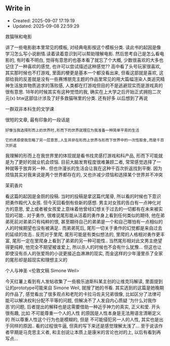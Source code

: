 
## Write in
- Created: 2025-09-07 17:19:19
- Updated: 2025-09-08 22:59:29

救猫咪和电影

讲了一些电影剧本里常见的模板, 对经典电影按这个模板分类. 读此书的起因是像学习怎么写小说剧情.读着读着意识到可以帮助理解电影. 然后思考自己是怎么看电影的, 有时看不明白, 觉得有意思的也基本看了就忘了个大概, 少数很喜欢的大多也记住了一种喜欢的感觉, 也许可以尝试描述这种感觉?? 高中看了头号玩家很喜欢, 其实那时候也不打游戏, 里面的梗更是基本一个都没看出来, 但看这部就是喜欢, 这部给我的反差就是没有一些赛博朋克主题的作品里常见的用大篇幅渲染人类追究精神生活放弃物质追求的落败感, 人类都在打游戏但目的不是逃避现实而是游戏真的很有意思. 18年的时候其实有这种觉悟的我, 确实在上大学之后开始正式拥抱二次元(x) btw这部估计涉及了好多救猫咪里的分类. 还有好多 以后想到了再说


一群双非本科生的文学课

很短的文章, 最有印象的一段话是

```
好像当我选择形而上的世界时,形而下的世界就理应为我准备一种简单平易的生活

它的诱惑使我忽略了另一层意思,人生并非在形而上世界与形而下世界中的一次性取舍,而是千百次折返
```
我理解的形而上在我世界里的体现就是看书找灵感打游戏和科产品, 形而下可能就是为了更好的就业机会烦恼. 目前大脑发育程度很难兼顾二者, 常常感觉选择了一种就等于放弃另一种.. 但也许漫长的生活会让我在这种千百次折返找到平衡. 因为烦恼其实对我来说是两个世界都存在的, 又也许减少烦恼和选择某个世界并不冲突

茉莉香片

看这篇的起因是金厕的投稿. 当时的投稿是拿这篇代尾骨, 所以看的时候也下意识把勇作殿代入女孩. 但今天回看倒有些新的感想. 男主对女孩的告白有一点神化对方的意思, 爱上或者被女孩爱上意味着他曾经幻想关于过去的一切都有在未来被实现的可能.. 对于勇作, 很难说尾形能从活着的勇作身上看到任何类似的期待, 他在弟弟死前对弟弟只有纯粹的恨, 甚至期待自己的弟弟是一个和自己哪怕有一点相似的人的时候期望也没有被满足.. 而弟弟死后, 尾形一切关于勇作的幻觉都是来自过去的延续的攻击.. 反而对于里爬, 尾形可能是有类似想法的, 里爬的人格相对勇作更丰富, 尾形一定在里爬身上看到了弟弟的另一种可能性.. 当然尾形相对此文男主绝望得更纯粹, 他完全不期望被谁爱上, 所以杀人的时候也不会有什么犹豫... 但这也让即使没有杀人的张爱玲的小说更接近血淋淋的现实, 而金这样的少年漫里杀了全家的尾形却是超现实和理想主义的

个人与神圣 <伦敦文稿 Simone Weil>

今天红薯上看到有人发帖收集了一些极乐迪斯科某主创的让维克玛解读, 里面提到让的prototype可能来自 Simone Weil, 就搜了她的书看. 其实选到的这篇是她晚期的作品了, 感觉看出了很多观点和老陀的卡拉马佐夫兄弟很像, 比如区分了法律可能可以解决权利分配不平等的问题, 但解决不了人发自内心质疑 '为什么对我作恶'的问题, 后者提出的解释也是这需要借助一种近乎神力的真实, 正义和爱. 
开头很有趣, 比如 不可能尊重一个人的人性 的原因是人性本身是无法用语言清晰定义的 所以尊重人性这个行为也是模糊的, 但是 不可能侵犯另一人的人性, 其实也是出于同样的原因.. 
看的过程很牛逼, 但真的写下来还是感觉理解太浅了...
至于说该作者早期是马克思主义者, 和主创说让本质上是康米的言论也对的上, 以后有看到再写点...